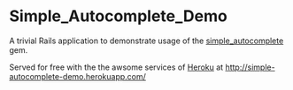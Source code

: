 Simple_Autocomplete_Demo
========================

A trivial Rails application to demonstrate usage of the [simple_autocomplete](https://github.com/grosser/simple_auto_complete/) gem.

Served for free with the the awsome services of [Heroku](http://heroku.com) at http://simple-autocomplete-demo.herokuapp.com/
